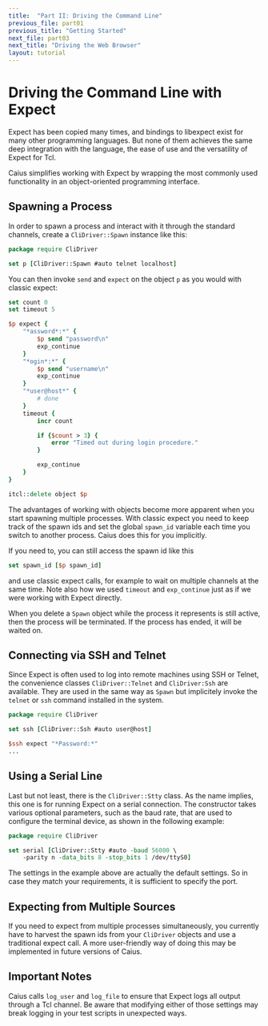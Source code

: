 ```yaml
---
title:  "Part II: Driving the Command Line"
previous_file: part01
previous_title: "Getting Started"
next_file: part03
next_title: "Driving the Web Browser"
layout: tutorial
---
```


# Driving the Command Line with Expect

Expect has been copied many times, and bindings to libexpect exist for many
other programming languages. But none of them achieves the same deep integration
with the language, the ease of use and the versatility of Expect for Tcl.

Caius simplifies working with Expect by wrapping the most commonly used
functionality in an object-oriented programming interface.

## Spawning a Process

In order to spawn a process and interact with it through the standard channels,
create a `CliDriver::Spawn` instance like this:

~~~tcl
package require CliDriver

set p [CliDriver::Spawn #auto telnet localhost]
~~~

You can then invoke `send` and `expect` on the object `p` as you would with
classic expect:

~~~tcl
set count 0
set timeout 5

$p expect {
    "*assword*:*" {
        $p send "password\n"
        exp_continue
    }
    "*ogin*:*" {
        $p send "username\n"
        exp_continue
    }
    "*user@host*" {
        # done
    }
    timeout {
        incr count

        if {$count > 3} {
            error "Timed out during login procedure."
        }

        exp_continue
    }
}

itcl::delete object $p
~~~

The advantages of working with objects become more apparent when you start
spawning multiple processes. With classic expect you need to keep track of the
spawn ids and set the global `spawn_id` variable each time you switch to another
process. Caius does this for you implicitly.

If you need to, you can still access the spawn id like this

~~~tcl
set spawn_id [$p spawn_id]
~~~

and use classic expect calls, for example to wait on multiple channels at the
same time. Note also how we used `timeout` and `exp_continue` just as if we
were working with Expect directly.

When you delete a `Spawn` object while the process it represents is still
active, then the process will be terminated. If the process has ended, it will
be waited on.

## Connecting via SSH and Telnet

Since Expect is often used to log into remote machines using SSH or Telnet,
the convenience classes `CliDriver::Telnet` and `CliDriver:Ssh` are available.
They are used in the same way as `Spawn` but implicitely invoke the `telnet`
or `ssh` command installed in the system.

~~~tcl
package require CliDriver

set ssh [CliDriver::Ssh #auto user@host]

$ssh expect "*Password:*"
...
~~~

## Using a Serial Line

Last but not least, there is the `CliDriver::Stty` class. As the name implies, this
one is for running Expect on a serial connection. The constructor takes various
optional parameters, such as the baud rate, that are used to configure the
terminal device, as shown in the following example:

~~~tcl
package require CliDriver

set serial [CliDriver::Stty #auto -baud 56000 \
    -parity n -data_bits 8 -stop_bits 1 /dev/ttyS0]
~~~

The settings in the example above are actually the default settings. So in case
they match your requirements, it is sufficient to specify the port.

## Expecting from Multiple Sources

If you need to expect from multiple processes simultaneously, you currently
have to harvest the spawn ids from your `CliDriver` objects and use a traditional
expect call. A more user-friendly way of doing this may be implemented in future
versions of Caius.

## Important Notes

Caius calls `log_user` and `log_file` to ensure that Expect logs all output
through a Tcl channel. Be aware that modifying either of those settings may
break logging in your test scripts in unexpected ways.

